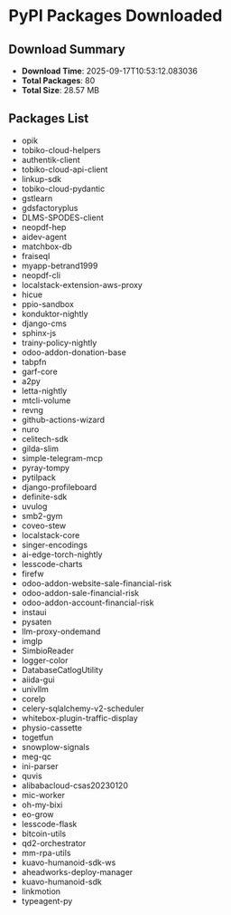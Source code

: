 # PyPI Packages Downloaded

## Download Summary
- **Download Time**: 2025-09-17T10:53:12.083036
- **Total Packages**: 80
- **Total Size**: 28.57 MB

## Packages List
- opik
- tobiko-cloud-helpers
- authentik-client
- tobiko-cloud-api-client
- linkup-sdk
- tobiko-cloud-pydantic
- gstlearn
- gdsfactoryplus
- DLMS-SPODES-client
- neopdf-hep
- aidev-agent
- matchbox-db
- fraiseql
- myapp-betrand1999
- neopdf-cli
- localstack-extension-aws-proxy
- hicue
- ppio-sandbox
- konduktor-nightly
- django-cms
- sphinx-js
- trainy-policy-nightly
- odoo-addon-donation-base
- tabpfn
- garf-core
- a2py
- letta-nightly
- mtcli-volume
- revng
- github-actions-wizard
- nuro
- celitech-sdk
- gilda-slim
- simple-telegram-mcp
- pyray-tompy
- pytilpack
- django-profileboard
- definite-sdk
- uvulog
- smb2-gym
- coveo-stew
- localstack-core
- singer-encodings
- ai-edge-torch-nightly
- lesscode-charts
- firefw
- odoo-addon-website-sale-financial-risk
- odoo-addon-sale-financial-risk
- odoo-addon-account-financial-risk
- instaui
- pysaten
- llm-proxy-ondemand
- imglp
- SimbioReader
- logger-color
- DatabaseCatlogUtility
- aiida-gui
- univllm
- corelp
- celery-sqlalchemy-v2-scheduler
- whitebox-plugin-traffic-display
- physio-cassette
- togetfun
- snowplow-signals
- meg-qc
- ini-parser
- quvis
- alibabacloud-csas20230120
- mic-worker
- oh-my-bixi
- eo-grow
- lesscode-flask
- bitcoin-utils
- qd2-orchestrator
- mm-rpa-utils
- kuavo-humanoid-sdk-ws
- aheadworks-deploy-manager
- kuavo-humanoid-sdk
- linkmotion
- typeagent-py
